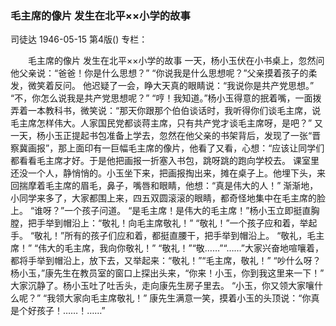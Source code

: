 ### 毛主席的像片  发生在北平××小学的故事
司徒达
1946-05-15
第4版()
专栏：

　　毛主席的像片
    发生在北平××小学的故事
    一天，杨小玉伏在小书桌上，忽然问他父亲说：“爸爸！你是什么思想？”
    “你说我是什么思想呢？”父亲摸着孩子的柔发，微笑着反问。
    他迟疑了一会，睁大天真的眼睛说：“我说你是共产党思想。”
    “不，你怎么说我是共产党思想呢？”
    “哼！我知道。”杨小玉得意的抿着嘴，一面拨弄着一本教科书，微笑说：“那天你跟那个伯伯谈话时，我听得你们谈毛主席，说毛主席怎样伟大。人家国民党都谈蒋主席，只有共产党才谈毛主席呀，是吧？”
    又一天，杨小玉正提起书包准备上学去，忽然在他父亲的书架背后，发现了一张“晋察冀画报”，那上面印有一巨幅毛主席的像片，他看了又看，心想：“应该让同学们都看看毛主席才好。于是他把画报一折塞入书包，跳呀跳的跑向学校去。
    课室里还没一个人，静悄悄的。小玉坐下来，把画报掏出来，摊在桌子上。他埋下头，来回揣摩着毛主席的眉毛，鼻子，嘴唇和眼睛，他想：“真是伟大的人！”
    渐渐地，小同学来多了，大家都围上来，四五双圆滚滚的眼睛，都奇怪地集中在毛主席的脸上。
    “谁呀？”一个孩子问道。
    “是毛主席！是伟大的毛主席！”杨小玉立即挺直胸膛，把手举到帽沿上：“敬礼！向毛主席敬礼！”
    “敬礼！”一个孩子应和着，举起手。
    “敬礼！”所有的孩子们应和着，都挺直腰干，把手举到帽沿上。
    “敬礼，毛主席！”
    “伟大的毛主席，我向你敬礼！”
    “敬礼！”“敬……”“……”大家兴奋地喧嚷着，都将手举到帽沿上，放下去，又举起来：“敬礼！”“毛主席，敬礼！”
    “吵什么呀？杨小玉，”康先生在教员室的窗口上探出头来，“你来！小玉，你到我这里来一下！”
    大家沉静了。杨小玉吐了吐舌头，走向康先生房子里去。
    “小玉，你又领大家嚷什么呢？”
    “我领大家向毛主席敬礼！”
    康先生满意一笑，摸着小玉的头顶说：“你真是个好孩子！……！……”
